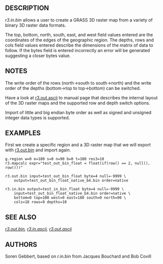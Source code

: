 ## DESCRIPTION

*r3.in.bin* allows a user to create a GRASS 3D raster map from a variety
of binary 3D raster data formats.

The top, bottom, north, south, east, and west field values entered are
the coordinates of the edges of the geographic region. The depths, rows
and cols field values entered describe the dimensions of the matrix of
data to follow. If the bytes field is entered incorrectly an error will
be generated suggesting a closer bytes value.

## NOTES

The write order of the rows (north-\>south to south-\>north) and the
write order of the depths (bottom-\>top to top-\>bottom) can be
switched.

Have a look at [r3.out.ascii](r3.out.ascii.html) to manual page that
describes the internal layout of the 3D raster maps and the supported
row and depth switch options.

Import of little and big endian byte order as well as signed and
unsigned integer data types is supported.

## EXAMPLES

First we create a specific region and a 3D raster map that we will
export with [r3.out.bin](r3.out.bin.html) and import again.

```
g.region w=0 e=180 s=0 n=90 b=0 t=100 res3=10
r3.mapcalc expr="test_out_bin_float = float(if(row() == 2, null(), row()))"

r3.out.bin input=test_out_bin_float byte=4 null=-9999 \
    output=test_out_bin_float_native_b4.bin order=native

r3.in.bin output=test_in_bin_float byte=4 null=-9999 \
    input=test_out_bin_float_native_b4.bin order=native \
    bottom=0 top=100 west=0 east=180 south=0 north=90 \
    cols=18 rows=9 depths=10
```

## SEE ALSO

*[r3.out.bin](r3.out.bin.html), [r3.in.ascii](r3.in.ascii.html),
[r3.out.ascii](r3.out.ascii.html)*

## AUTHORS

Soren Gebbert, based on r.in.bin from Jacques Bouchard and Bob Covill
